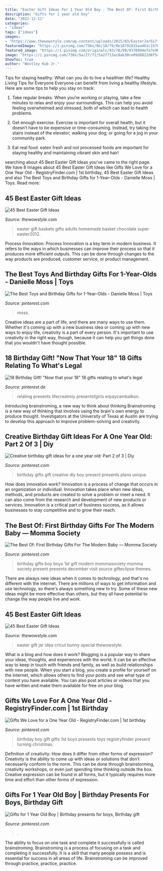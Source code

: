 ```yaml
---
title: "Easter Gift Ideas For 1 Year Old Boy - The Best Of: First Birthday Gifts For The Modern Baby — Momma Society"
description: "Gifts for 1 year old boy"
date: "2022-12-11"
categories:
- "ideas"
tags: ["ideas"]
images:
- "https://www.thewowstyle.com/wp-content/uploads/2015/03/EasterJarGiftIdea.jpg"
featuredImage: "https://i.pinimg.com/736x/0e/18/79/0e18791815ea4b1c15765a395e7bad34.jpg"
featured_image: "https://i.pinimg.com/originals/93/70/99/9370994efe7e9bcd62832bd09767eb27.jpg"
image: "https://i.pinimg.com/736x/5a/27/71/5a27713ac8ab30ce09d8822d6f54c59e.jpg"
ShowToc: true
author: "Westley Kub Jr."
---
```



Tips for staying healthy: What can you do to live a healthier life?
Healthy Living Tips for Everyone
Everyone can benefit from living a healthy lifestyle. Here are some tips to help you stay on track:

1. Take regular breaks. When you’re working or playing, take a few minutes to relax and enjoy your surroundings. This can help you avoid feeling overwhelmed and stressed, both of which can lead to health problems.

2. Get enough exercise. Exercise is important for overall health, but it doesn’t have to be expensive or time-consuming. Instead, try taking the stairs instead of the elevator; walking your dog; or going for a jog in your community park.

3. Eat real food. eaten fresh and not processed foods are important for staying healthy and maintaining vibrant skin and hair!

	

		
searching about 45 Best Easter Gift Ideas you've came to the right page. We have 8 Images about 45 Best Easter Gift Ideas like Gifts We Love for a One Year Old - RegistryFinder.com | 1st birthday, 45 Best Easter Gift Ideas and also The Best Toys and Birthday Gifts for 1-Year-Olds - Danielle Moss | Toys. Read more:
		
    
## 45 Best Easter Gift Ideas

<img loading=lazy src="https://www.thewowstyle.com/wp-content/uploads/2015/03/Super-Cute-Easter-Ideas-e1332812004285.jpg" onerror="this.onerror=null;this.src='https://tse4.mm.bing.net/th?id=OIP.dRPpG6F5tzObeDOryOs1QAHaHa&amp;pid=15.1';" alt="45 Best Easter Gift Ideas">

_Source: thewowstyle.com_

>easter gift baskets gifts adults homemade basket chocolate super easter2012. 

	

Process Innovation:
Process Innovation is a key term in modern business. It refers to the ways in which businesses can improve their process so that it produces more efficient outputs. This can be done through changes to the way products are produced, customer service, or product management.

    
## The Best Toys And Birthday Gifts For 1-Year-Olds - Danielle Moss | Toys

<img loading=lazy src="https://i.pinimg.com/736x/0e/18/79/0e18791815ea4b1c15765a395e7bad34.jpg" onerror="this.onerror=null;this.src='https://tse4.mm.bing.net/th?id=OIP.XgKlyGAU5AQzZfIMYj3kqgHaJ3&amp;pid=15.1';" alt="The Best Toys and Birthday Gifts for 1-Year-Olds - Danielle Moss | Toys">

_Source: pinterest.com_

>moss. 

	

Creative ideas are a part of life, and there are many ways to use them. Whether it's coming up with a new business idea or coming up with new ways to enjoy life, creativity is a part of every person. It's important to use creativity in the right way, though, because it can help you get things done that you wouldn't have thought possible.

    
## 18 Birthday Gift! &quot;Now That Your 18&quot; 18 Gifts Relating To What&#039;s Legal

<img loading=lazy src="https://i.pinimg.com/originals/93/70/99/9370994efe7e9bcd62832bd09767eb27.jpg" onerror="this.onerror=null;this.src='https://tse1.mm.bing.net/th?id=OIP.hTzMJAp5Z_BUFuTGRR7IRgHaJ4&amp;pid=15.1';" alt="18 Birthday Gift! &quot;Now that your 18&quot; 18 gifts relating to what&#039;s legal">

_Source: pinterest.de_

>relating presents lifecreatmiy presentsfgirls erpaycambalkon. 

	

Introducing brainstroming, a new way to think about thinking
Brainstroming is a new way of thinking that involves using the brain's own energy to produce thought. Investigators at the University of Texas at Austin are trying to develop this approach to improve problem-solving and creativity.

    
## Creative Birthday Gift Ideas For A One Year Old: Part 2 Of 3 | Diy

<img loading=lazy src="https://i.pinimg.com/736x/1b/da/39/1bda399783dd29a5093e1795fd4dd05c--gifts-for-kids-birthday-presents.jpg" onerror="this.onerror=null;this.src='https://tse4.mm.bing.net/th?id=OIP.tDKU8axkXREflq8BzPbxZAHaNN&amp;pid=15.1';" alt="Creative birthday gift ideas for a one year old: Part 2 of 3 | Diy">

_Source: pinterest.com_

>birthday gifts gift creative diy boy present presents plans unique. 

	

How does innovation work?
Innovation is a process of change that occurs in an organization or individual. Innovation takes place when new ideas, methods, and products are created to solve a problem or meet a need. It can also come from the research and development of new products or services. Innovation is a critical part of business success, as it allows businesses to stay competitive and to grow their reach.

    
## The Best Of: First Birthday Gifts For The Modern Baby — Momma Society

<img loading=lazy src="https://i.pinimg.com/736x/4b/ca/4f/4bca4f1f8fadc873245e7108b848c32c--december-birthday-baby-hacks.jpg" onerror="this.onerror=null;this.src='https://tse1.mm.bing.net/th?id=OIP._gN99shDkRi8MxFtWD816gHaO0&amp;pid=15.1';" alt="The Best Of: First Birthday Gifts For The Modern Baby — Momma Society">

_Source: pinterest.com_

>birthday gifts boy boys 1st gift modern mommasociety momma society present presents december visit source gifteclipse themes. 

	

There are always new ideas when it comes to technology, and that's no different with the internet. There are millions of ways to get information and use technology, so there's always something new to try. Some of these new ideas might be more effective than others, but they all have potential to change the way people live and work.

    
## 45 Best Easter Gift Ideas

<img loading=lazy src="https://www.thewowstyle.com/wp-content/uploads/2015/03/EasterJarGiftIdea.jpg" onerror="this.onerror=null;this.src='https://tse4.mm.bing.net/th?id=OIP.SzK2OvlBOm7MLfO2wBurXAHaK8&amp;pid=15.1';" alt="45 Best Easter Gift Ideas">

_Source: thewowstyle.com_

>easter gift jar idea cricut bunny special thewowstyle. 

	

What is a blog and how does it work?
Blogging is a popular way to share your ideas, thoughts, and experiences with the world. It can be an effective way to keep in touch with friends and family, as well as build relationships with new people. When you start a blog, you create a profile for yourself on the internet, which allows others to find your posts and see what type of content you have available. You can also post articles or videos that you have written and make them available for free on your blog.

    
## Gifts We Love For A One Year Old - RegistryFinder.com | 1st Birthday

<img loading=lazy src="https://i.pinimg.com/736x/5a/27/71/5a27713ac8ab30ce09d8822d6f54c59e.jpg" onerror="this.onerror=null;this.src='https://tse1.mm.bing.net/th?id=OIP.M9tIzWmgEK5hjb8rY0aFIAHaLH&amp;pid=15.1';" alt="Gifts We Love for a One Year Old - RegistryFinder.com | 1st birthday">

_Source: pinterest.com_

>birthday boy gift gifts 1st boys presents toys registryfinder present turning christmas. 

	

Definition of creativity: How does it differ from other forms of expression?
Creativity is the ability to come up with ideas or solutions that don’t necessarily conform to the norm. This can be done through brainstorming, creativity workshops, or even just spending time thinking outside the box. Creative expression can be found in all forms, but it typically requires more time and effort than other forms of expression.

    
## Gifts For 1 Year Old Boy | Birthday Presents For Boys, Birthday Gift

<img loading=lazy src="https://i.pinimg.com/736x/b6/2b/2f/b62b2fb7147db0854005162d1b1cf935.jpg" onerror="this.onerror=null;this.src='https://tse4.mm.bing.net/th?id=OIP.R-4DqcD70Lx7zmjiWCfpPwHaLH&amp;pid=15.1';" alt="Gifts for 1 Year Old Boy | Birthday presents for boys, Birthday gift">

_Source: pinterest.com_

>. 

	

The ability to focus on one task and complete it successfully is called brainstroming. Brainstroming is a process of focusing on a task and completing it successfully. It is a skill that many people possess and is essential for success in all areas of life. Brainstroming can be improved through practice, practice, practice.

